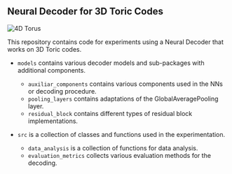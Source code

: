 ## Neural Decoder for 3D Toric Codes
![4D Torus](torus.gif)

This repository contains code for experiments using a Neural Decoder that works on 3D Toric codes.

- `models` contains various decoder models and sub-packages with additional components.

  - `auxiliar_components` contains various components used in the NNs or decoding procedure.
  - `pooling_layers` contains adaptations of the GlobalAveragePooling layer.
  - `residual_block` contains different types of residual block implementations.
  
- `src` is a collection of classes and functions used in the experimentation.

  - `data_analysis` is a collection of functions for data analysis.
  - `evaluation_metrics` collects various evaluation methods for the decoding.

